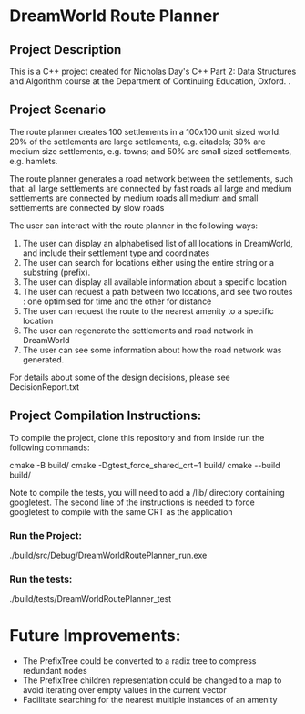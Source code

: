 # DreamWorld Route Planner
## Project Description
This is a C++ project created for Nicholas Day's C++ Part 2: Data Structures and Algorithm course at the Department of Continuing Education, Oxford. . 

## Project Scenario
The route planner creates 100 settlements in a 100x100 unit sized world. 20% of the settlements are large settlements, e.g. citadels; 30% are medium size settlements, e.g. towns; and 50% are small sized settlements, e.g. hamlets.

The route planner generates a road network between the settlements, such that:
	all large settlements are connected by fast roads
	all large and medium settlements are connected by medium roads
	all medium and small settlements are connected by slow roads

The user can interact with the route planner in the following ways:

1) The user can display an alphabetised list of all locations in DreamWorld, and include their settlement type and coordinates
2) The user can search for locations either using the entire string or a substring (prefix).
3) The user can display all available information about a specific location
4) The user can request a path between two locations, and see two routes : one optimised for time and the other for distance
5) The user can request the route to the nearest amenity to a specific location
6) The user can regenerate the settlements and road network in DreamWorld
7) The user can see some information about how the road network was generated. 

For details about some of the design decisions, please see DecisionReport.txt

## Project Compilation Instructions:
To compile the project, clone this repository and from inside run the following commands:

cmake -B build/
cmake -Dgtest_force_shared_crt=1 build/
cmake --build build/

Note to compile the tests, you will need to add a /lib/ directory containing googletest. 
The second line of the instructions is needed to force googletest to compile with the same CRT as the application

### Run the Project:
./build/src/Debug/DreamWorldRoutePlanner_run.exe
### Run the tests:
./build/tests/DreamWorldRoutePlanner_test

# Future Improvements:
- The PrefixTree could be converted to a radix tree to compress redundant nodes
- The PrefixTree children representation could be changed to a map to avoid iterating over empty values in the current vector
- Facilitate searching for the nearest multiple instances of an amenity
